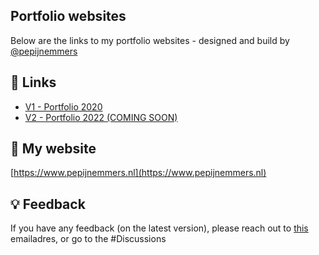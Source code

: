 <base target="_blank" /><link rel="shortcut icon" type="image/x-icon" href="https://www.pepijnemmers.nl/images/favicon.ico" />

## Portfolio websites

Below are the links to my portfolio websites - designed and build by [@pepijnemmers](https://www.github.com/pepijnemmers)


## 🔗 Links

- [V1 - Portfolio 2020](https://pepijnemmers.github.io/portfolio/V1/)
- [V2 - Portfolio 2022 (COMING SOON)](https://pepijnemmers.github.io/portfolio/V2/)


## 🚀 My website

[https://www.pepijnemmers.nl](https://www.pepijnemmers.nl)


## 💡 Feedback

If you have any feedback (on the latest version), please reach out to [this](mailto:info@pepijnemmers.nl?subject=Github_Portfolio_Feedback) emailadres, or go to the #Discussions
